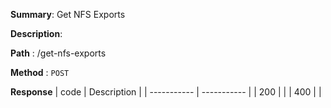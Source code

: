 **Summary**: Get NFS Exports

**Description**:

**Path** : /get-nfs-exports

**Method** : `POST`

**Response**
| code      | Description |
| ----------- | ----------- |
|  200   |       |
|  400   |       |

